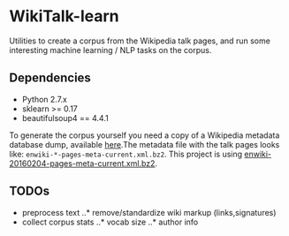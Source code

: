 # WikiTalk-learn
Utilities to create a corpus from the Wikipedia talk pages, and run some interesting machine learning / NLP tasks on the corpus.

Dependencies
------------
* Python 2.7.x
* sklearn >= 0.17
* beautifulsoup4 == 4.4.1


To generate the corpus yourself you need a copy of a Wikipedia metadata database dump, available [here](https://dumps.wikimedia.org/enwiki/).The metadata file with the talk pages looks like: `enwiki-*-pages-meta-current.xml.bz2`. This project is using [enwiki-20160204-pages-meta-current.xml.bz2](https://dumps.wikimedia.org/enwiki/20160204/).

TODOs
------------
* preprocess text
..* remove/standardize wiki markup (links,signatures)
* collect corpus stats
..* vocab size
..* author info